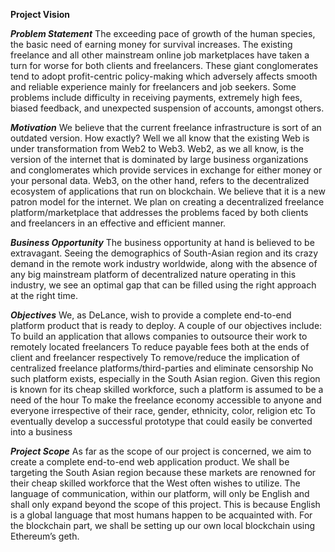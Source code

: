 **Project Vision**

_**Problem Statement**_
The exceeding pace of growth of the human species, the basic need of earning money for survival increases. The existing freelance and all other mainstream online job marketplaces have taken a turn for worse for both clients and freelancers. These giant conglomerates tend to adopt profit-centric policy-making which adversely affects smooth and reliable experience mainly for freelancers and job seekers. Some problems include difficulty in receiving payments, extremely high fees, biased feedback, and unexpected suspension of accounts, amongst others.

_**Motivation**_
We believe that the current freelance infrastructure is sort of an outdated version. How exactly? Well we all know that the existing Web is under transformation from Web2 to Web3. Web2, as we all know, is the version of the internet that is dominated by large business organizations and conglomerates which provide services in exchange for either money or your personal data. Web3, on the other hand, refers to the decentralized ecosystem of applications that run on blockchain. We believe that it is a new patron model for the internet.
We plan on creating a decentralized freelance platform/marketplace that addresses the problems faced by both clients and freelancers in an effective and efficient manner.

_**Business Opportunity**_
The business opportunity at hand is believed to be extravagant. Seeing the demographics of South-Asian region and its crazy demand in the remote work industry worldwide, along with the absence of any big mainstream platform of decentralized nature operating in this industry, we see an optimal gap that can be filled using the right approach at the right time.

_**Objectives**_
We, as DeLance, wish to provide a complete end-to-end platform product that is ready to deploy. A couple of our objectives include:
To build an application that allows companies to outsource their work to remotely located freelancers
To reduce payable fees both at the ends of client and freelancer respectively
To remove/reduce the implication of centralized freelance platforms/third-parties and eliminate censorship
No such platform exists, especially in the South Asian region. Given this region is known for its cheap skilled workforce, such a platform is assumed to be a need of the hour
To make the freelance economy accessible to anyone and everyone irrespective of their race, gender, ethnicity, color, religion etc
To eventually develop a successful prototype that could easily be converted into a business

_**Project Scope**_
As far as the scope of our project is concerned, we aim to create a complete end-to-end web application product. We shall be targeting the South Asian region because these markets are renowned for their cheap skilled workforce that the West often wishes to utilize. The language of communication, within our platform, will only be English and shall only expand beyond the scope of this project. This is because English is a global language that most humans happen to be acquainted with. For the blockchain part, we shall be setting up our own local blockchain using Ethereum’s geth.
